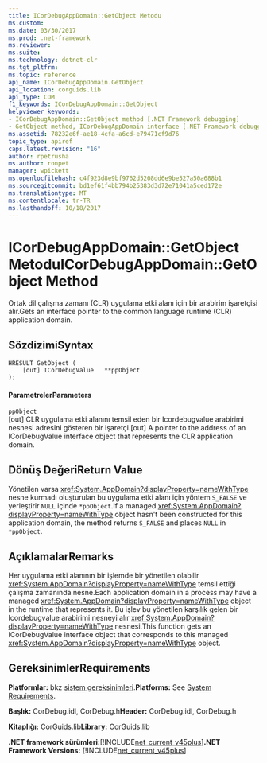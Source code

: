 ```yaml
---
title: ICorDebugAppDomain::GetObject Metodu
ms.custom: 
ms.date: 03/30/2017
ms.prod: .net-framework
ms.reviewer: 
ms.suite: 
ms.technology: dotnet-clr
ms.tgt_pltfrm: 
ms.topic: reference
api_name: ICorDebugAppDomain.GetObject
api_location: corguids.lib
api_type: COM
f1_keywords: ICorDebugAppDomain::GetObject
helpviewer_keywords:
- ICorDebugAppDomain::GetObject method [.NET Framework debugging]
- GetObject method, ICorDebugAppDomain interface [.NET Framework debugging]
ms.assetid: 78232e6f-ae18-4cfa-a6cd-e79471cf9d76
topic_type: apiref
caps.latest.revision: "16"
author: rpetrusha
ms.author: ronpet
manager: wpickett
ms.openlocfilehash: c4f923d8e9bf9762d5208dd6e9be527a50a688b1
ms.sourcegitcommit: bd1ef61f4bb794b25383d3d72e71041a5ced172e
ms.translationtype: MT
ms.contentlocale: tr-TR
ms.lasthandoff: 10/18/2017
---
```

# <a name="icordebugappdomaingetobject-method"></a><span data-ttu-id="e8857-102">ICorDebugAppDomain::GetObject Metodu</span><span class="sxs-lookup"><span data-stu-id="e8857-102">ICorDebugAppDomain::GetObject Method</span></span>
<span data-ttu-id="e8857-103">Ortak dil çalışma zamanı (CLR) uygulama etki alanı için bir arabirim işaretçisi alır.</span><span class="sxs-lookup"><span data-stu-id="e8857-103">Gets an interface pointer to the common language runtime (CLR) application domain.</span></span>  
  
## <a name="syntax"></a><span data-ttu-id="e8857-104">Sözdizimi</span><span class="sxs-lookup"><span data-stu-id="e8857-104">Syntax</span></span>  
  
```  
HRESULT GetObject (  
    [out] ICorDebugValue   **ppObject  
);  
```  
  
#### <a name="parameters"></a><span data-ttu-id="e8857-105">Parametreler</span><span class="sxs-lookup"><span data-stu-id="e8857-105">Parameters</span></span>  
 `ppObject`  
 <span data-ttu-id="e8857-106">[out] CLR uygulama etki alanını temsil eden bir Icordebugvalue arabirimi nesnesi adresini gösteren bir işaretçi.</span><span class="sxs-lookup"><span data-stu-id="e8857-106">[out] A pointer to the address of an ICorDebugValue interface object that represents the CLR application domain.</span></span>  
  
## <a name="return-value"></a><span data-ttu-id="e8857-107">Dönüş Değeri</span><span class="sxs-lookup"><span data-stu-id="e8857-107">Return Value</span></span>  
 <span data-ttu-id="e8857-108">Yönetilen varsa <xref:System.AppDomain?displayProperty=nameWithType> nesne kurmadı oluşturulan bu uygulama etki alanı için yöntem `S_FALSE` ve yerleştirir `NULL` içinde `*ppObject`.</span><span class="sxs-lookup"><span data-stu-id="e8857-108">If a managed <xref:System.AppDomain?displayProperty=nameWithType> object hasn't been constructed for this application domain, the method returns `S_FALSE` and places `NULL` in `*ppObject`.</span></span>  
  
## <a name="remarks"></a><span data-ttu-id="e8857-109">Açıklamalar</span><span class="sxs-lookup"><span data-stu-id="e8857-109">Remarks</span></span>  
 <span data-ttu-id="e8857-110">Her uygulama etki alanının bir işlemde bir yönetilen olabilir <xref:System.AppDomain?displayProperty=nameWithType> temsil ettiği çalışma zamanında nesne.</span><span class="sxs-lookup"><span data-stu-id="e8857-110">Each application domain in a process may have a managed <xref:System.AppDomain?displayProperty=nameWithType> object in the runtime that represents it.</span></span> <span data-ttu-id="e8857-111">Bu işlev bu yönetilen karşılık gelen bir Icordebugvalue arabirimi nesneyi alır <xref:System.AppDomain?displayProperty=nameWithType> nesnesi.</span><span class="sxs-lookup"><span data-stu-id="e8857-111">This function gets an ICorDebugValue interface object that corresponds to this managed <xref:System.AppDomain?displayProperty=nameWithType> object.</span></span>  
  
## <a name="requirements"></a><span data-ttu-id="e8857-112">Gereksinimler</span><span class="sxs-lookup"><span data-stu-id="e8857-112">Requirements</span></span>  
 <span data-ttu-id="e8857-113">**Platformlar:** bkz [sistem gereksinimleri](../../../../docs/framework/get-started/system-requirements.md).</span><span class="sxs-lookup"><span data-stu-id="e8857-113">**Platforms:** See [System Requirements](../../../../docs/framework/get-started/system-requirements.md).</span></span>  
  
 <span data-ttu-id="e8857-114">**Başlık:** CorDebug.idl, CorDebug.h</span><span class="sxs-lookup"><span data-stu-id="e8857-114">**Header:** CorDebug.idl, CorDebug.h</span></span>  
  
 <span data-ttu-id="e8857-115">**Kitaplığı:** CorGuids.lib</span><span class="sxs-lookup"><span data-stu-id="e8857-115">**Library:** CorGuids.lib</span></span>  
  
 <span data-ttu-id="e8857-116">**.NET framework sürümleri:**[!INCLUDE[net_current_v45plus](../../../../includes/net-current-v45plus-md.md)]</span><span class="sxs-lookup"><span data-stu-id="e8857-116">**.NET Framework Versions:** [!INCLUDE[net_current_v45plus](../../../../includes/net-current-v45plus-md.md)]</span></span>
